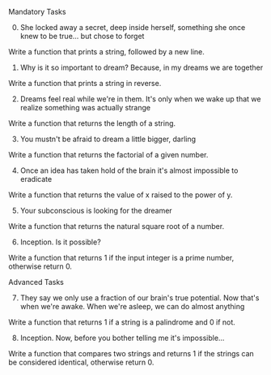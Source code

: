 Mandatory Tasks


0. She locked away a secret, deep inside herself, something she once knew to be true... but chose to forget


Write a function that prints a string, followed by a new line.


1. Why is it so important to dream? Because, in my dreams we are together


Write a function that prints a string in reverse.


2. Dreams feel real while we're in them. It's only when we wake up that we realize something was actually strange


Write a function that returns the length of a string.


3. You mustn't be afraid to dream a little bigger, darling


Write a function that returns the factorial of a given number.


4. Once an idea has taken hold of the brain it's almost impossible to eradicate


Write a function that returns the value of x raised to the power of y.


5. Your subconscious is looking for the dreamer


Write a function that returns the natural square root of a number.


6. Inception. Is it possible?


Write a function that returns 1 if the input integer is a prime number, otherwise return 0.




Advanced Tasks


7. They say we only use a fraction of our brain's true potential. Now that's when we're awake. When we're asleep, we can do almost anything


Write a function that returns 1 if a string is a palindrome and 0 if not.


8. Inception. Now, before you bother telling me it's impossible...


Write a function that compares two strings and returns 1 if the strings can be considered identical, otherwise return 0.

